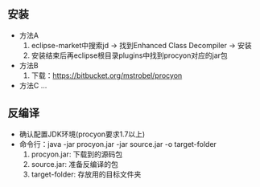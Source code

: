 ## 安装
- 方法A
    1. eclipse-market中搜索jd → 找到Enhanced Class Decompiler → 安装
    2. 安装结束后再eclipse根目录plugins中找到procyon对应的jar包
- 方法B
    1. 下载：https://bitbucket.org/mstrobel/procyon
- 方法C
...

## 反编译
- 确认配置JDK环境(procyon要求1.7以上)
- 命令行：java -jar procyon.jar  -jar  source.jar -o target-folder
    1. procyon.jar: 下载到的源码包
    2. source.jar: 准备反编译的包
    3. target-folder: 存放用的目标文件夹